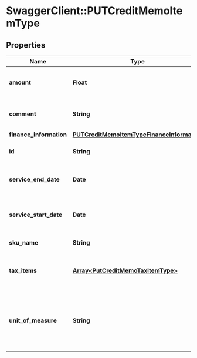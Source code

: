 # SwaggerClient::PUTCreditMemoItemType

## Properties
Name | Type | Description | Notes
------------ | ------------- | ------------- | -------------
**amount** | **Float** | The amount of the credit memo item.  | [optional] 
**comment** | **String** | Comments about the credit memo item.  | [optional] 
**finance_information** | [**PUTCreditMemoItemTypeFinanceInformation**](PUTCreditMemoItemTypeFinanceInformation.md) |  | [optional] 
**id** | **String** | The ID of the credit memo item.  | 
**service_end_date** | **Date** | The service end date of the credit memo item.  | [optional] 
**service_start_date** | **Date** | The service start date of the credit memo item.  | [optional] 
**sku_name** | **String** | The name of the SKU.  | [optional] 
**tax_items** | [**Array&lt;PutCreditMemoTaxItemType&gt;**](PutCreditMemoTaxItemType.md) | Container for credit memo taxation items.  | [optional] 
**unit_of_measure** | **String** | The definable unit that you measure when determining charges.  | [optional] 


